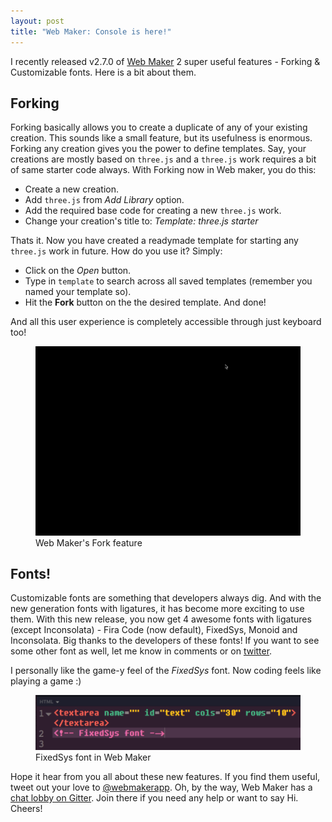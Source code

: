 ```yaml
---
layout: post
title: "Web Maker: Console is here!"
---
```


I recently released v2.7.0 of [Web Maker](https://webmakerapp.com) 2 super useful features - Forking & Customizable fonts. Here is a bit about them.

## Forking

Forking basically allows you to create a duplicate of any of your existing creation. This sounds like a small feature, but its usefulness is enormous. Forking any creation gives you the power to define templates. Say, your creations are mostly based on `three.js` and a `three.js` work requires a bit of same starter code always. With Forking now in Web maker, you do this:

 - Create a new creation.
 - Add `three.js` from *Add Library* option.
 - Add the required base code for creating a new `three.js` work.
 - Change your creation's title to: _Template: three.js starter_

 Thats it. Now you have created a readymade template for starting any `three.js` work in future. How do you use it? Simply:

 - Click on the _Open_ button.
 - Type in `template` to search across all saved templates (remember you named your template so).
 - Hit the __Fork__ button on the the desired template. And done!

And all this user experience is completely accessible through just keyboard too!

<figure>
    <img src="/images/2017/webmaker-fork.gif" alt="Web Maker Fork" />
    <caption>Web Maker's Fork feature</caption>
</figure>

## Fonts!

Customizable fonts are something that developers always dig. And with the new generation fonts with ligatures, it has become more exciting to use them. With this new release, you now get 4 awesome fonts with ligatures (except Inconsolata) - Fira Code (now default), FixedSys, Monoid and Inconsolata. Big thanks to the developers of these fonts! If you want to see some other font as well, let me know in comments or on [twitter](https://twitter.com/webmakerapp).

I personally like the game-y feel of the _FixedSys_ font. Now coding feels like playing a game :)

<figure>
    <img src="/images/2017/webmaker-fixedsys.png" alt="Web Maker FixedSys font" />
    <caption>FixedSys font in Web Maker</caption>
</figure>


Hope it hear from you all about these new features. If you find them useful, tweet out your love to [@webmakerapp](https://twitter.com/webmakerapp). Oh, by the way, Web Maker has a [chat lobby on Gitter](https://gitter.im/web-maker-app/Lobby). Join there if you need any help or want to say Hi. Cheers!

